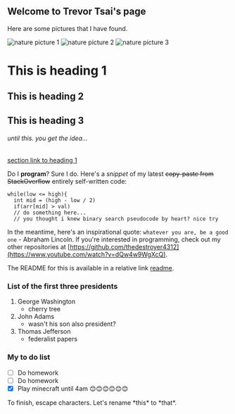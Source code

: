 ## Welcome to Trevor Tsai's page

Here are some pictures that I have found.

![nature picture 1](https://cdn.pixabay.com/photo/2015/06/19/21/24/the-road-815297__340.jpg)
![nature picture 2](https://cdn.pixabay.com/photo/2015/12/01/20/28/road-1072823__340.jpg)
![nature picture 3](https://s3-us-west-2.amazonaws.com/uw-s3-cdn/wp-content/uploads/sites/6/2017/11/04133712/waterfall.jpg)

# This is heading 1
## This is heading 2
## This is heading 3
###### until this. you get the idea...
[section link to heading 1](https://github.com/thedestroyer4312/GitHub-Pages-Project/blob/master/index.md#this-is-heading-1)

Do I __program__? Sure I do. Here's a *snippet* of my latest ~~copy-paste from StackOverflow~~ entirely self-written code:
```
while(low <= high){
  int mid = (high - low / 2)
  if(arr[mid] > val)
  // do something here...
  // you thought i knew binary search pseudocode by heart? nice try
```

In the meantime, here's an inspirational quote: `whatever you are, be a good one` - Abraham Lincoln.
If you're interested in programming, check out my other repositories at [https://github.com/thedestroyer4312](https://www.youtube.com/watch?v=dQw4w9WgXcQ).

The README for this is available in a relative link [readme](README.md).
### List of the first three presidents
1. George Washington
    - cherry tree
2. John Adams
    - wasn't his son also president?
3. Thomas Jefferson
    - federalist papers

### My to do list
- [ ] Do homework
- [ ] Do homework
- [x] Play minecraft until 4am
:blush::blush::blush::blush::blush::blush:

To finish, escape characters. Let's rename \*this\* to \*that\*.
